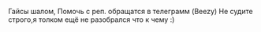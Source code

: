 Гайсы шалом,
Помочь с реп. обращатся в телеграмм (Beezy)
Не судите строго,я толком ещё не разобрался что к чему :)
